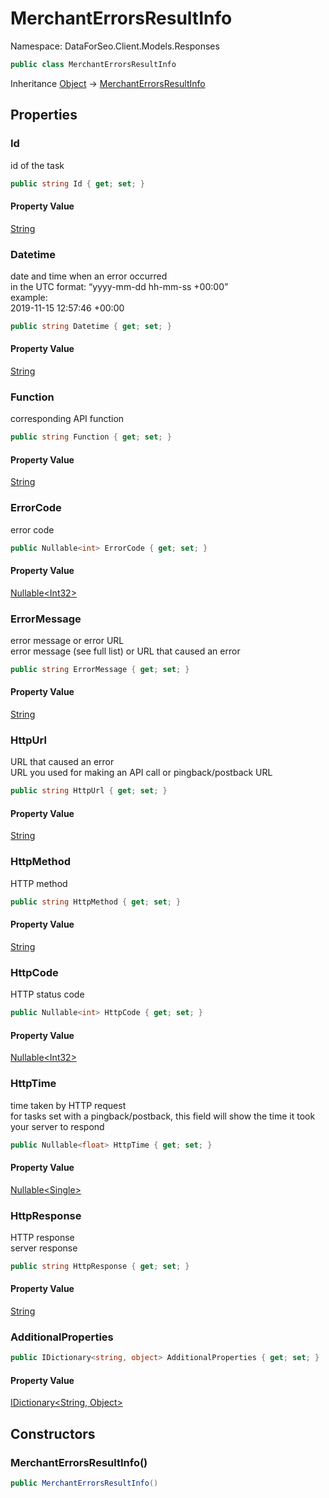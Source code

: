 # MerchantErrorsResultInfo

Namespace: DataForSeo.Client.Models.Responses

```csharp
public class MerchantErrorsResultInfo
```

Inheritance [Object](https://docs.microsoft.com/en-us/dotnet/api/system.object) → [MerchantErrorsResultInfo](./dataforseo.client.models.responses.merchanterrorsresultinfo.md)

## Properties

### **Id**

id of the task

```csharp
public string Id { get; set; }
```

#### Property Value

[String](https://docs.microsoft.com/en-us/dotnet/api/system.string)<br>

### **Datetime**

date and time when an error occurred
 <br>in the UTC format: “yyyy-mm-dd hh-mm-ss +00:00”
 <br>example:
 <br>2019-11-15 12:57:46 +00:00

```csharp
public string Datetime { get; set; }
```

#### Property Value

[String](https://docs.microsoft.com/en-us/dotnet/api/system.string)<br>

### **Function**

corresponding API function

```csharp
public string Function { get; set; }
```

#### Property Value

[String](https://docs.microsoft.com/en-us/dotnet/api/system.string)<br>

### **ErrorCode**

error code

```csharp
public Nullable<int> ErrorCode { get; set; }
```

#### Property Value

[Nullable&lt;Int32&gt;](https://docs.microsoft.com/en-us/dotnet/api/system.nullable-1)<br>

### **ErrorMessage**

error message or error URL
 <br>error message (see full list) or URL that caused an error

```csharp
public string ErrorMessage { get; set; }
```

#### Property Value

[String](https://docs.microsoft.com/en-us/dotnet/api/system.string)<br>

### **HttpUrl**

URL that caused an error
 <br>URL you used for making an API call or pingback/postback URL

```csharp
public string HttpUrl { get; set; }
```

#### Property Value

[String](https://docs.microsoft.com/en-us/dotnet/api/system.string)<br>

### **HttpMethod**

HTTP method

```csharp
public string HttpMethod { get; set; }
```

#### Property Value

[String](https://docs.microsoft.com/en-us/dotnet/api/system.string)<br>

### **HttpCode**

HTTP status code

```csharp
public Nullable<int> HttpCode { get; set; }
```

#### Property Value

[Nullable&lt;Int32&gt;](https://docs.microsoft.com/en-us/dotnet/api/system.nullable-1)<br>

### **HttpTime**

time taken by HTTP request
 <br>for tasks set with a pingback/postback, this field will show the time it took your server to respond

```csharp
public Nullable<float> HttpTime { get; set; }
```

#### Property Value

[Nullable&lt;Single&gt;](https://docs.microsoft.com/en-us/dotnet/api/system.nullable-1)<br>

### **HttpResponse**

HTTP response
 <br>server response

```csharp
public string HttpResponse { get; set; }
```

#### Property Value

[String](https://docs.microsoft.com/en-us/dotnet/api/system.string)<br>

### **AdditionalProperties**

```csharp
public IDictionary<string, object> AdditionalProperties { get; set; }
```

#### Property Value

[IDictionary&lt;String, Object&gt;](https://docs.microsoft.com/en-us/dotnet/api/system.collections.generic.idictionary-2)<br>

## Constructors

### **MerchantErrorsResultInfo()**

```csharp
public MerchantErrorsResultInfo()
```
